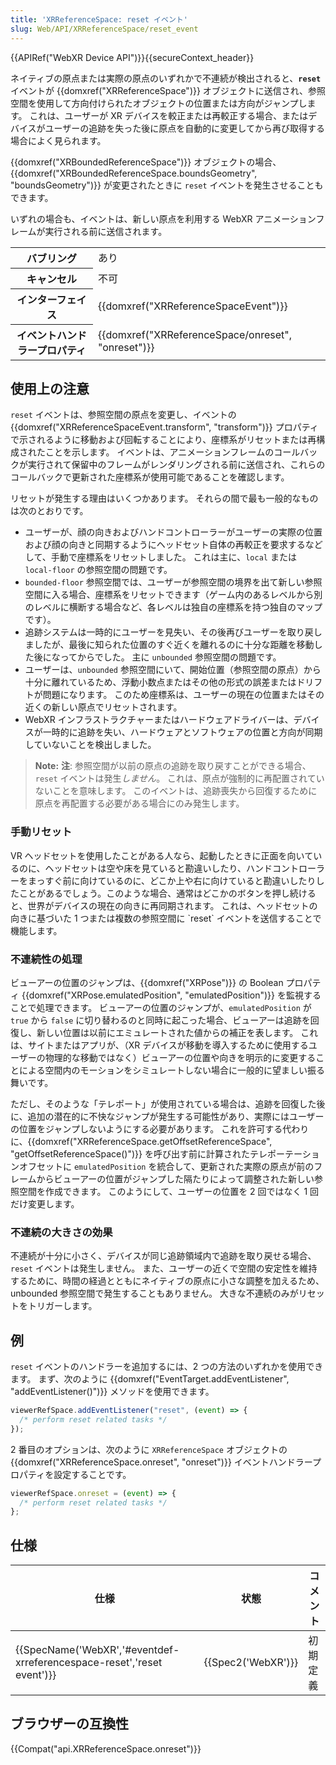 ```yaml
---
title: 'XRReferenceSpace: reset イベント'
slug: Web/API/XRReferenceSpace/reset_event
---
```

{{APIRef("WebXR Device API")}}{{secureContext_header}}

ネイティブの原点または実際の原点のいずれかで不連続が検出されると、**`reset`** イベントが {{domxref("XRReferenceSpace")}} オブジェクトに送信され、参照空間を使用して方向付けられたオブジェクトの位置または方向がジャンプします。 これは、ユーザーが XR デバイスを較正または再較正する場合、またはデバイスがユーザーの追跡を失った後に原点を自動的に変更してから再び取得する場合によく見られます。

{{domxref("XRBoundedReferenceSpace")}} オブジェクトの場合、{{domxref("XRBoundedReferenceSpace.boundsGeometry", "boundsGeometry")}} が変更されたときに `reset` イベントを発生させることもできます。

いずれの場合も、イベントは、新しい原点を利用する WebXR アニメーションフレームが実行される前に送信されます。

<table class="properties">
  <tbody>
    <tr>
      <th scope="row">バブリング</th>
      <td>あり</td>
    </tr>
    <tr>
      <th scope="row">キャンセル</th>
      <td>不可</td>
    </tr>
    <tr>
      <th scope="row">インターフェイス</th>
      <td>{{domxref("XRReferenceSpaceEvent")}}</td>
    </tr>
    <tr>
      <th scope="row">イベントハンドラープロパティ</th>
      <td>
        {{domxref("XRReferenceSpace/onreset", "onreset")}}
      </td>
    </tr>
  </tbody>
</table>

## 使用上の注意

`reset` イベントは、参照空間の原点を変更し、イベントの {{domxref("XRReferenceSpaceEvent.transform", "transform")}} プロパティで示されるように移動および回転することにより、座標系がリセットまたは再構成されたことを示します。 イベントは、アニメーションフレームのコールバックが実行されて保留中のフレームがレンダリングされる前に送信され、これらのコールバックで更新された座標系が使用可能であることを確認します。

リセットが発生する理由はいくつかあります。 それらの間で最も一般的なものは次のとおりです。

- ユーザーが、顔の向きおよびハンドコントローラーがユーザーの実際の位置および顔の向きと同期するようにヘッドセット自体の再較正を要求するなどして、手動で座標系をリセットしました。 これは主に、`local` または `local-floor` の参照空間の問題です。
- `bounded-floor` 参照空間では、ユーザーが参照空間の境界を出て新しい参照空間に入る場合、座標系をリセットできます（ゲーム内のあるレベルから別のレベルに横断する場合など、各レベルは独自の座標系を持つ独自のマップです）。
- 追跡システムは一時的にユーザーを見失い、その後再びユーザーを取り戻しましたが、最後に知られた位置のすぐ近くを離れるのに十分な距離を移動した後になってからでした。 主に `unbounded` 参照空間の問題です。
- ユーザーは、`unbounded` 参照空間にいて、開始位置（参照空間の原点）から十分に離れているため、浮動小数点またはその他の形式の誤差またはドリフトが問題になります。 このため座標系は、ユーザーの現在の位置またはその近くの新しい原点でリセットされます。
- WebXR インフラストラクチャーまたはハードウェアドライバーは、デバイスが一時的に追跡を失い、ハードウェアとソフトウェアの位置と方向が同期していないことを検出しました。

> **Note:** **注**: 参照空間が以前の原点の追跡を取り戻すことができる場合、`reset` イベントは発生*しません*。 これは、原点が強制的に再配置されていないことを意味します。 このイベントは、追跡喪失から回復するために原点を再配置する必要がある場合にのみ発生します。

### 手動リセット

VR ヘッドセットを使用したことがある人なら、起動したときに正面を向いているのに、ヘッドセットは空や床を見ていると勘違いしたり、ハンドコントローラーをまっすぐ前に向けているのに、どこか上や右に向けていると勘違いしたりしたことがあるでしょう。このような場合、通常はどこかのボタンを押し続けると、世界がデバイスの現在の向きに再同期されます。 これは、ヘッドセットの向きに基づいた 1 つまたは複数の参照空間に \`reset\` イベントを送信することで機能します。

### 不連続性の処理

ビューアーの位置のジャンプは、{{domxref("XRPose")}} の Boolean プロパティ {{domxref("XRPose.emulatedPosition", "emulatedPosition")}} を監視することで処理できます。 ビューアーの位置のジャンプが、`emulatedPosition` が `true` から `false` に切り替わるのと同時に起こった場合、ビューアーは追跡を回復し、新しい位置は以前にエミュレートされた値からの補正を表します。 これは、サイトまたはアプリが、（XR デバイスが移動を導入するために使用するユーザーの物理的な移動ではなく）ビューアーの位置や向きを明示的に変更することによる空間内のモーションをシミュレートしない場合に一般的に望ましい振る舞いです。

ただし、そのような「テレポート」が使用されている場合は、追跡を回復した後に、追加の潜在的に不快なジャンプが発生する可能性があり、実際にはユーザーの位置をジャンプしないようにする必要があります。 これを許可する代わりに、{{domxref("XRReferenceSpace.getOffsetReferenceSpace", "getOffsetReferenceSpace()")}} を呼び出す前に計算されたテレポーテーションオフセットに `emulatedPosition` を統合して、更新された実際の原点が前のフレームからビューアーの位置がジャンプした隔たりによって調整された新しい参照空間を作成できます。 このようにして、ユーザーの位置を 2 回ではなく 1 回だけ変更します。

### 不連続の大きさの効果

不連続が十分に小さく、デバイスが同じ追跡領域内で追跡を取り戻せる場合、`reset` イベントは発生しません。 また、ユーザーの近くで空間の安定性を維持するために、時間の経過とともにネイティブの原点に小さな調整を加えるため、unbounded 参照空間で発生することもありません。 大きな不連続のみがリセットをトリガーします。

## 例

`reset` イベントのハンドラーを追加するには、2 つの方法のいずれかを使用できます。 まず、次のように {{domxref("EventTarget.addEventListener", "addEventListener()")}} メソッドを使用できます。

```js
viewerRefSpace.addEventListener("reset", (event) => {
  /* perform reset related tasks */
});
```

2 番目のオプションは、次のように `XRReferenceSpace` オブジェクトの {{domxref("XRReferenceSpace.onreset", "onreset")}} イベントハンドラープロパティを設定することです。

```js
viewerRefSpace.onreset = (event) => {
  /* perform reset related tasks */
};
```

## 仕様

| 仕様                                                                                         | 状態                     | コメント |
| -------------------------------------------------------------------------------------------- | ------------------------ | -------- |
| {{SpecName('WebXR','#eventdef-xrreferencespace-reset','reset event')}} | {{Spec2('WebXR')}} | 初期定義 |

## ブラウザーの互換性

{{Compat("api.XRReferenceSpace.onreset")}}
